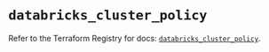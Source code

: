 # `databricks_cluster_policy`

Refer to the Terraform Registry for docs: [`databricks_cluster_policy`](https://registry.terraform.io/providers/databricks/databricks/1.68.0/docs/resources/cluster_policy).
